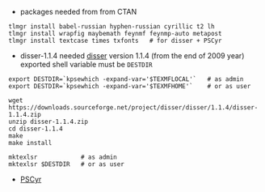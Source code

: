 * packages needed from from CTAN
```
tlmgr install babel-russian hyphen-russian cyrillic t2 lh
tlmgr install wrapfig maybemath feynmf feynmp-auto metapost
tlmgr install textcase times txfonts   # for disser + PSCyr
```
* disser-1.1.4
needed [disser](https://sourceforge.net/projects/disser/) version 1.1.4 (from the end of 2009 year)
exported shell variable must be `DESTDIR`
```
export DESTDIR=`kpsewhich -expand-var='$TEXMFLOCAL'`   # as admin
export DESTDIR=`kpsewhich -expand-var='$TEXMFHOME'`    # or as user

wget https://downloads.sourceforge.net/project/disser/disser/1.1.4/disser-1.1.4.zip
unzip disser-1.1.4.zip
cd disser-1.1.4
make
make install

mktexlsr            # as admin
mktexlsr $DESTDIR   # or as user
```
* [PSCyr](https://github.com/musinsky/config/tree/master/TeXLive/PSCyr)
